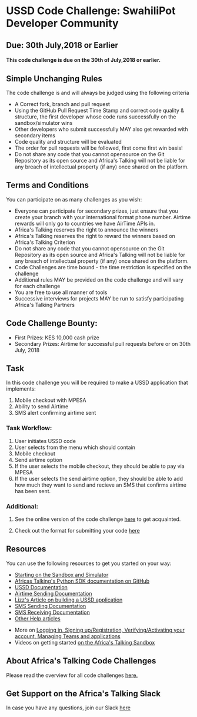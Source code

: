# USSD Code Challenge: SwahiliPot Developer Community
## Due: 30th July,2018 or Earlier
#### This code challenge is due on the 30th of July,2018 or earlier. 

## Simple Unchanging Rules
The code challenge is and will always be judged using the following criteria
  - A Correct fork, branch and pull request
  - Using the GitHub Pull Request Time Stamp and correct code quality & structure, the first developer whose code runs successfully on the sandbox/simulator wins
  - Other developers who submit successfully MAY also get rewarded with secondary items
  - Code quality and structure will be evaluated
  - The order for pull requests will be followed, first come first win basis!
  - Do not share any code that you cannot opensource on the Git Repository as its open source and Africa's Talking will not be liable for any breach of intellectual property (if any) once shared on the platform.

## Terms and Conditions
You can participate on as many challenges as you wish:
  - Everyone can participate for secondary prizes, just ensure that you create your branch with your international format phone number. Airtime rewards will only go to countries we have AirTime APIs in.
  - Africa's Talking reserves the right to announce the winners
  - Africa's Talking reserves the right to reward the winners based on Africa's Talking Criterion
  - Do not share any code that you cannot opensource on the Git Repository as its open source and Africa's Talking will not be liable for any breach of intellectual property (if any) once shared on the platform.
  - Code Challenges are time bound - the time restriction is specified on the challenge
  - Additional rules MAY be provided on the code challenge and will vary for each challenge
  - You are free to use all manner of tools
  - Successive interviews for projects MAY be run to satisfy participating Africa's Talking Partners

## Code Challenge Bounty:
  - First Prizes: KES 10,000 cash prize
  - Secondary Prizes: Airtime for successful pull requests before or on 30th July, 2018

## Task
In this code challenge you will be required to make a USSD application that implements:
1. Mobile checkout with MPESA
2. Ability to send Airtime
3. SMS alert confirming airtime sent

### Task Workflow:
1. User initiates USSD code
2. User selects from the menu which should contain 
  1. Mobile checkout
  2. Send airtime option
3. If the user selects the mobile checkout, they should be able to pay via MPESA
4. If the user selects the send airtime option, they should be able to add how much they want to send and recieve an SMS that confirms airtime has been sent.

### Additional:
1. See the online version of the code challenge [here](http://atdevoutreach.viewdocs.io/CodeChallengeSwahiliPot/CodeChallengeSwahilipot/) to get acquainted.

2.  Check out the format for submitting your code [here](http://atdevoutreach.viewdocs.io/CodeChallengeSwahiliPot/CodeChallengeSteps/)

## Resources
You can use the following resources to get you started on your way:
* [Starting on the Sandbox and Simulator](http://help.africastalking.com/website/how-to-get-started-on-the-africas-talking-sand-box)
* [Africas Talking's Python SDK documentation on GitHub](https://github.com/AfricasTalkingLtd/africastalking-python)
* [USSD Documentation](http://docs.africastalking.com/ussd)
* [Airtime Sending Documentation](http://docs.africastalking.com/airtime/sending)
* [Lizz's Article on building a USSD application](https://docs.google.com/document/d/1ouYo5tRRHPJ39PUx0vFqn97HXd4-6V3X0plcfRaqAOI/edit?usp=sharing)
* [SMS Sending Documentation](http://docs.africastalking.com/sms/sending)
* [SMS Receiving Documentation](http://docs.africastalking.com/sms/callback)
* [Other Help articles](http://help.africastalking.com/sms)
- More on [Logging in, Signing up/Registration, Verifying/Activating your account, Managing Teams and applications](http://help.africastalking.com/website)
- Videos on getting started [on the Africa's Talking Sandbox](https://www.dropbox.com/sh/qq086503d5zaq7l/AADEo-oazNF_PgYIPRjPpeCua?dl=0)


## About Africa's Talking Code Challenges
Please read the overview for all code challenges [here.](http://atdevoutreach.viewdocs.io/CodeChallengeSwahiliPot/)

## Get Support on the Africa's Talking Slack
In case you have any questions, join our Slack [here](https://slackin-africastalking.now.sh/)


